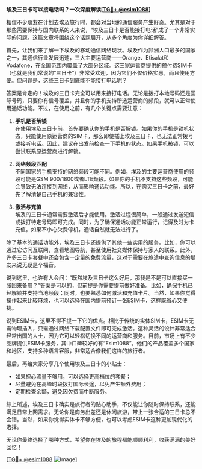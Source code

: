 **埃及三日卡可以接电话吗？一次深度解读[[TG💪+ @esim1088](https://t.me/s/esim1088)]**

相信不少朋友在计划去埃及旅行时，都会对当地的通信服务产生好奇。尤其是对于那些需要保持与国内联系的人来说，“埃及三日卡是否能接打电话”成了一个非常实际的问题。这篇文章将围绕这个话题展开，从多个角度为你详细解答。

首先，让我们来了解一下埃及的移动通信网络现状。埃及作为非洲人口最多的国家之一，其通信行业发展迅速，三大主要运营商——Orange、Etisalat和Vodafone，在全国范围内覆盖了大部分区域。这三家运营商提供的预付费SIM卡（也就是我们常说的“三日卡”）非常受欢迎，因为它们不仅价格实惠，而且使用方便。但问题是，这些三日卡到底能不能接打电话呢？

答案是肯定的！埃及的三日卡完全可以用来接打电话。无论是拨打本地号码还是国际号码，只要你有信号覆盖，并且你的手机支持所选运营商的频段，就可以正常使用通话功能。不过，在使用之前，有几个关键点需要注意：

1. **手机是否解锁**  
   在使用埃及三日卡前，首先要确认你的手机是否解锁。如果你的手机是锁机状态，只能使用原运营商的SIM卡，那么即使插上埃及三日卡，也无法正常拨号或接听电话。因此，建议在出发前检查一下手机的状态。如果手机被锁，可以尝试联系原运营商进行解锁。

2. **网络频段匹配**  
   不同国家的手机支持的网络频段可能不同。例如，埃及的主要运营商使用的频段可能是GSM 900/1800或者LTE频段。如果你的手机不支持这些频段，可能会导致无法连接到网络，从而影响通话功能。所以，在购买三日卡之前，最好先了解清楚自己手机的兼容性。

3. **激活与充值**  
   埃及的三日卡通常需要激活后才能使用。激活过程很简单，一般通过发送短信或拨打特定号码即可完成。同时，为了确保通话功能正常运行，记得及时为卡充值。如果不小心欠费停机，通话自然就无法进行了。

除了基本的通话功能外，埃及三日卡还提供了其他一些实用的服务。比如，你可以通过它访问互联网，查看地图导航，甚至使用社交媒体保持与家人的联系。此外，许多三日卡套餐中还会包含一定量的免费流量，这对于需要在旅途中查询信息的朋友来说无疑是个福音。

说到这里，也许有人会问：“既然埃及三日卡这么好用，那我是不是可以直接买一张回来备用？”答案是可以的，但前提是你需要提前做好准备。比如，确保手机已经解锁并支持当地频段；同时，也要熟悉如何激活和充值卡片。当然，如果你觉得操作起来比较麻烦，也可以选择在国内提前预订一张ESIM卡，这样既省心又便捷。

说到ESIM卡，这里不得不提一下它的优点。相比于传统的实体SIM卡，ESIM卡无需物理插入，只需通过网络下载配置文件即可完成激活。这种灵活的设计非常适合经常出国的人士，因为它可以轻松切换不同的运营商和服务。目前，市场上有不少品牌提供ESIM卡服务，其中口碑较好的有“Esim1088”。他们的产品覆盖多个国家和地区，支持多种语言客服，非常适合像我们这样的旅行者。

最后，再给大家分享几个使用埃及三日卡的小贴士：
- 如果担心流量不够用，可以选择更高档位的套餐；
- 尽量避免在高峰时段拨打国际长途，以免产生额外费用；
- 定期检查余额，避免因欠费而中断服务。

综上所述，埃及三日卡确实是旅行者的贴心助手，不仅能让你随时保持联系，还能满足日常上网需求。无论你是商务出差还是休闲旅游，带上一张合适的三日卡总不会错。当然，如果你觉得实体卡不够方便，也可以考虑ESIM卡这种更加现代化的选择。

无论你最终选择了哪种方式，希望你在埃及的旅程都能顺顺利利，收获满满的美好回忆！

[[TG💪+ @esim1088](https://t.me/s/esim1088) ![Image](https://i.postimg.cc/4NQfJmqS/Snipaste-2025-05-13-00-14-12.png)]